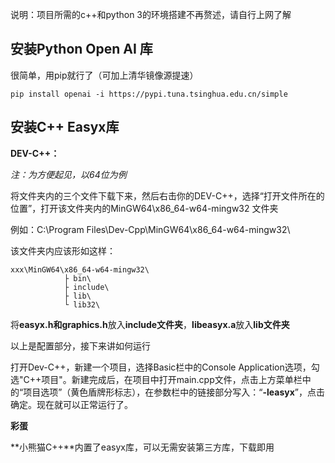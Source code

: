 说明：项目所需的c++和python 3的环境搭建不再赘述，请自行上网了解

## 安装Python Open AI 库

很简单，用pip就行了（可加上清华镜像源提速）

	pip install openai -i https://pypi.tuna.tsinghua.edu.cn/simple

## 安装C++ Easyx库

**DEV-C++：**

*注：为方便起见，以64位为例*

将文件夹内的三个文件下载下来，然后右击你的DEV-C++，选择“打开文件所在的位置”，打开该文件夹内的MinGW64\x86_64-w64-mingw32 文件夹

例如：C:\Program Files\Dev-Cpp\MinGW64\x86_64-w64-mingw32\

该文件夹内应该形如这样：
	
	xxx\MinGW64\x86_64-w64-mingw32\
				├ bin\
				├ include\
				├ lib\
				└ lib32\
	
将**easyx.h和graphics.h**放入**include文件夹**，**libeasyx.a**放入**lib文件夹**

以上是配置部分，接下来讲如何运行

打开Dev-C++，新建一个项目，选择Basic栏中的Console Application选项，勾选"C++项目"。新建完成后，在项目中打开main.cpp文件，点击上方菜单栏中的“项目选项”（黄色盾牌形标志），在参数栏中的链接部分写入：“**-leasyx**”，点击确定。现在就可以正常运行了。

**彩蛋**

**小熊猫C++**内置了easyx库，可以无需安装第三方库，下载即用
